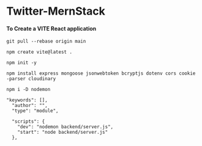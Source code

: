 # Twitter-MernStack

#### To Create a VITE React application

```
git pull --rebase origin main
```

```
npm create vite@latest .
```

```
npm init -y
```

```
npm install express mongoose jsonwebtoken bcryptjs dotenv cors cookie
-parser cloudinary
```

```
npm i -D nodemon
```

```
"keywords": [],
  "author": "",
  "type": "module",
```

```
  "scripts": {
    "dev": "nodemon backend/server.js",
    "start": "node backend/server.js"
  },
```
